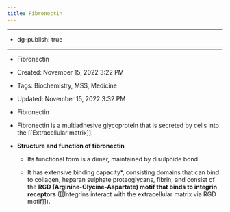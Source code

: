 ```yaml
---
title: Fibronectin
---
```


- --

- dg-publish: true

- --

- Fibronectin

- Created: November 15, 2022 3:22 PM

- Tags: Biochemistry, MSS, Medicine

- Updated: November 15, 2022 3:32 PM

- Fibronectin

- Fibronectin is a multiadhesive glycoprotein that is secreted by cells into the [[Extracellular matrix]].

- **************************************************************************Structure and function of fibronectin**************************************************************************
	 - Its functional form is a dimer, maintained by disulphide bond.

	 - It has extensive binding capacity*, consisting domains that can bind to collagen, heparan sulphate proteoglycans, fibrin, and consist of the **************************************RGD (Arginine-Glycine-Aspartate) motif that binds to integrin receptors************************************** ([[Integrins interact with the extracellular matrix via RGD motif]]).

